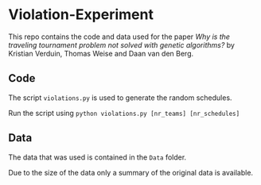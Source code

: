 # Violation-Experiment

This repo contains the code and data used for the paper _Why is the traveling tournament problem not solved with genetic algorithms?_ by Kristian Verduin, Thomas Weise and Daan van den Berg.

## Code

The script `violations.py` is used to generate the random schedules.

Run the script using `python violations.py [nr_teams] [nr_schedules]`

## Data

The data that was used is contained in the `Data` folder.

Due to the size of the data only a summary of the original data is available.
